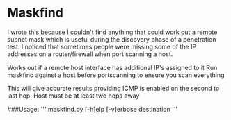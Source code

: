 # Maskfind

I wrote this because I couldn't find anything that could work out a remote subnet mask which is useful
during the discovery phase of a penetration test. I noticed that sometimes people were missing some of 
the IP addresses on a router/firewall when port scanning a host.

Works out if a remote host interface has additional IP's assigned to it
Run maskfind against a host before portscanning to ensure you scan everything

This will give accurate results providing ICMP is enabled on the second
to last hop. Host must be at least two hops away

###Usage: 
'''
maskfind.py [-h]elp [-v]erbose destination
'''

